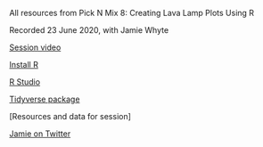 All resources from Pick N Mix 8: Creating Lava Lamp Plots Using R

Recorded 23 June 2020, with Jamie Whyte

[Session video](http://bit.ly/ODM-PNM8V)

[Install R](https://www.r-project.org/)

[R Studio](https://rstudio.com/)

[Tidyverse package](https://www.tidyverse.org/)

[Resources and data for session]

[Jamie on Twitter](http://www.twitter.com/northernjamie)

